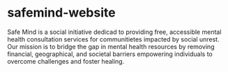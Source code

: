 # safemind-website
Safe Mind is a social initiative dedicad to providing free, accessible mental health consultation services for communitietes impacted by social unrest. Our mission is to bridge the gap in mental health resources by removing financial, geographical, and societal barriers empowering individuals to overcome challenges and foster healing.
